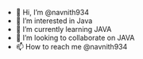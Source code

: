 - 👋 Hi, I’m @navnith934
- 👀 I’m interested in Java
- 🌱 I’m currently learning  JAVA
- 💞️ I’m looking to collaborate on JAVA
- 📫 How to reach me @navnith934

<!---
navnith934/navnith934 is a ✨ special ✨ repository because its `README.md` (this file) appears on your GitHub profile.
You can click the Preview link to take a look at your changes.
--->
